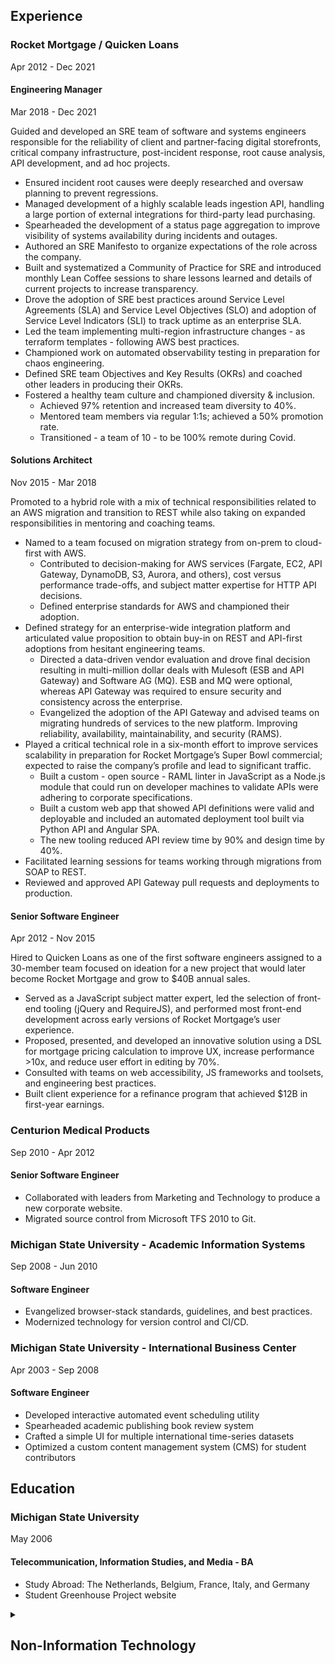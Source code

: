 ## Experience


### Rocket Mortgage / Quicken Loans
Apr 2012 - Dec 2021


#### Engineering Manager
Mar 2018 - Dec 2021

Guided and developed an SRE team of software and systems engineers responsible for the reliability of client and partner-facing digital storefronts, critical company infrastructure, post-incident response, root cause analysis, API development, and ad hoc projects.

  * Ensured incident root causes were deeply researched and oversaw planning to prevent regressions.
  * Managed development of a highly scalable leads ingestion API, handling a large portion of external integrations for third-party lead purchasing.
  * Spearheaded the development of a status page aggregation to improve visibility of systems availability during incidents and outages.
  * Authored an SRE Manifesto to organize expectations of the role across the company.
  * Built and systematized a Community of Practice for SRE and introduced monthly Lean Coffee sessions to share lessons learned and details of current projects to increase transparency.
  * Drove the adoption of SRE best practices around Service Level Agreements (SLA) and Service Level Objectives (SLO) and adoption of Service Level Indicators (SLI) to track uptime as an enterprise SLA.
  * Led the team implementing multi-region infrastructure changes - as terraform templates - following AWS best practices.
  * Championed work on automated observability testing in preparation for chaos engineering.
  * Defined SRE team Objectives and Key Results (OKRs) and coached other leaders in producing their OKRs.
  * Fostered a healthy team culture and championed diversity & inclusion.  
      - Achieved 97% retention and increased team diversity to 40%.
      - Mentored team members via regular 1:1s; achieved a 50% promotion rate.
      - Transitioned - a team of 10 - to be 100% remote during Covid.


#### Solutions Architect
Nov 2015 - Mar 2018

Promoted to a hybrid role with a mix of technical responsibilities related to an AWS migration and transition to REST while also taking on expanded responsibilities in mentoring and coaching teams.

  * Named to a team focused on migration strategy from on-prem to cloud-first with AWS.
      - Contributed to decision-making for AWS services (Fargate, EC2, API Gateway, DynamoDB, S3, Aurora, and others), cost versus performance trade-offs, and subject matter expertise for HTTP API decisions.
      - Defined enterprise standards for AWS and championed their adoption.
  * Defined strategy for an enterprise-wide integration platform and articulated value proposition to obtain buy-in on REST and API-first adoptions from hesitant engineering teams.
      - Directed a data-driven vendor evaluation and drove final decision resulting in multi-million dollar deals with Mulesoft (ESB and API Gateway) and Software AG (MQ). ESB and MQ were optional, whereas API Gateway was required to ensure security and consistency across the enterprise.
      - Evangelized the adoption of the API Gateway and advised teams on migrating hundreds of services to the new platform. Improving reliability, availability, maintainability, and security (RAMS).
  * Played a critical technical role in a six-month effort to improve services scalability in preparation for Rocket Mortgage’s Super Bowl commercial; expected to raise the company’s profile and lead to significant traffic.
      - Built a custom - open source - RAML linter in JavaScript as a Node.js module that could run on developer machines to validate APIs were adhering to corporate specifications.
      - Built a custom web app that showed API definitions were valid and deployable and included an automated deployment tool built via Python API and Angular SPA.
      - The new tooling reduced API review time by 90% and design time by 40%.
  * Facilitated learning sessions for teams working through migrations from SOAP to REST.
  * Reviewed and approved API Gateway pull requests and deployments to production.


#### Senior Software Engineer
Apr 2012 - Nov 2015

Hired to Quicken Loans as one of the first software engineers assigned to a 30-member team focused on ideation for a new project that would later become Rocket Mortgage and grow to $40B annual sales.

  * Served as a JavaScript subject matter expert, led the selection of front-end tooling (jQuery and RequireJS), and performed most front-end development across early versions of Rocket Mortgage’s user experience.
  * Proposed, presented, and developed an innovative solution using a DSL for mortgage pricing calculation to improve UX, increase performance >10x, and reduce user effort in editing by 70%.
  * Consulted with teams on web accessibility, JS frameworks and toolsets, and engineering best practices.
  * Built client experience for a refinance program that achieved $12B in first-year earnings.


### Centurion Medical Products
Sep 2010 - Apr 2012

#### Senior Software Engineer

  * Collaborated with leaders from Marketing and Technology to produce a new corporate website.
  * Migrated source control from Microsoft TFS 2010 to Git.


### Michigan State University - Academic Information Systems
Sep 2008 - Jun 2010

#### Software Engineer

  * Evangelized browser-stack standards, guidelines, and best practices.
  * Modernized technology for version control and CI/CD.


### Michigan State University - International Business Center
Apr 2003 - Sep 2008

#### Software Engineer

  * Developed interactive automated event scheduling utility
  * Spearheaded academic publishing book review system
  * Crafted a simple UI for multiple international time-series datasets
  * Optimized a custom content management system (CMS) for student contributors


## Education

### Michigan State University
May 2006

#### Telecommunication, Information Studies, and Media - BA

  * Study Abroad: The Netherlands, Belgium, France, Italy, and Germany
  * Student Greenhouse Project website


<details id="resume__non-tech">
  <summary>
    <h2 title="Click to expand section">Non-Information Technology</h2>
  </summary>

### Aquamen Landscaping, White Lake, MI

#### Landscape Designer/Owner
Apr 2001 - Aug 2005

  * Designed and installed landscapes and built structures
  * Collected accounts payable and purchased requisite supplies


### Meridian Lawn Care &amp; Snow Removal, Meridian Twp, MI

#### Landscaping Coordinator
Feb 2003 - Sep 2004

  * Collaborative design with customers
  * Purchased materials for landscapes in excess of $50,000


### Case Residence Hall Cafeteria [MSU], East Lansing, MI

#### Prep-Cook
Mar 2002 - Apr 2003

  * Prepared and served food - 2000 meals per day
  * Mentored 3 students per semester in proper food preparation


### Cobra Enterprises, Madison Heights, MI

#### Machinist
Jun 1999 - Jan 2002

  * Refined production of multi-million dollar prototype manufacturing jobs
  * Modified machining techniques to reduce down time
  * Verified quality control specifications


### Video Giant, Sterling Heights, MI

#### Store Manager
Sep 1996 - Apr 1999

  * Regulated inventory and reduced theft in 7 stores
  * Employee relations including: scheduling, hiring, and firing
  * Trained 40 employees each year


### Wheeler &amp; Sons Construction, Independence Twp, MI

#### Carpenter
May 1996 - Aug 1996

  * Basic structural framing in residential housing
  * Manual labor organizing building materials


### Sweetwater’s Bistro, Keego Harbor, MI

#### Swing Cook
Sep 1994 - May 1996

  * Mediated service of an average of 900 meals per night
  * Adapted to work in high demand environments

</details>
